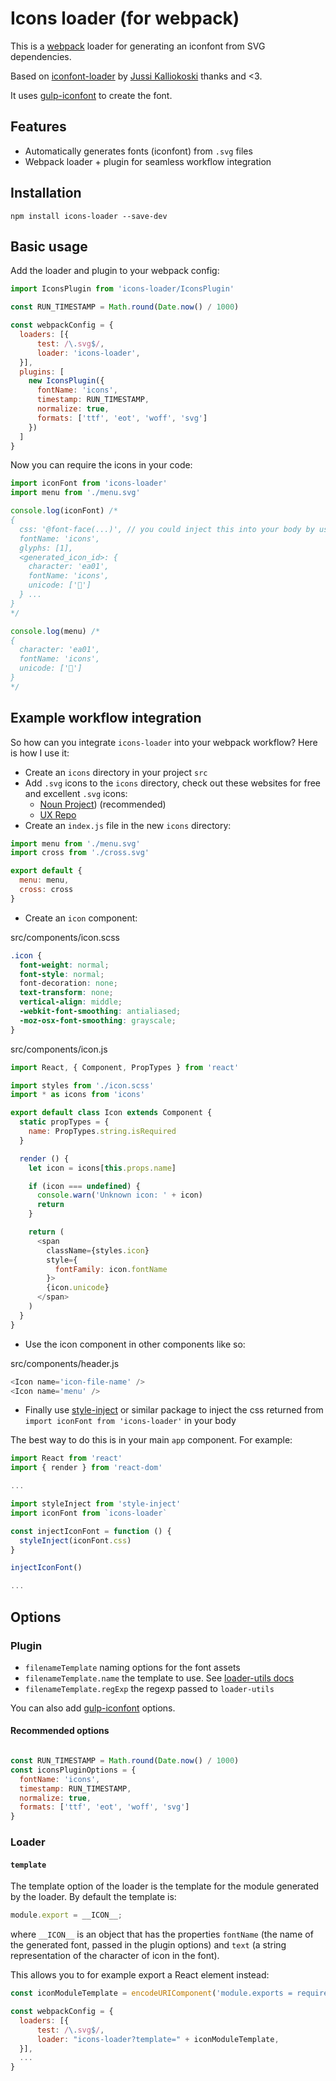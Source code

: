 # Icons loader (for webpack)

This is a [webpack](https://github.com/webpack/webpack) loader for generating an iconfont from SVG dependencies.

Based on [iconfont-loader](https://www.npmjs.com/package/iconfont-loader) by [Jussi Kalliokoski](https://github.com/jussi-kalliokoski) thanks and <3. 

It uses [gulp-iconfont](https://www.npmjs.com/package/gulp-iconfont) to create the font.

## Features

- Automatically generates fonts (iconfont) from `.svg` files
- Webpack loader + plugin for seamless workflow integration

## Installation

```
npm install icons-loader --save-dev
```

## Basic usage

Add the loader and plugin to your webpack config:

```javascript
import IconsPlugin from 'icons-loader/IconsPlugin'

const RUN_TIMESTAMP = Math.round(Date.now() / 1000)

const webpackConfig = {
  loaders: [{
      test: /\.svg$/,
      loader: 'icons-loader',
  }],
  plugins: [
    new IconsPlugin({
      fontName: 'icons',
      timestamp: RUN_TIMESTAMP,
      normalize: true,
      formats: ['ttf', 'eot', 'woff', 'svg']
    })
  ]
}
```

Now you can require the icons in your code:

```javascript
import iconFont from 'icons-loader'
import menu from './menu.svg'

console.log(iconFont) /*
{
  css: '@font-face(...)', // you could inject this into your body by using style-inject package?
  fontName: 'icons',
  glyphs: [1],
  <generated_icon_id>: {
    character: 'ea01',
    fontName: 'icons',
    unicode: ['']
  } ...
}
*/

console.log(menu) /*
{
  character: 'ea01',
  fontName: 'icons',
  unicode: ['']
}
*/
```

## Example workflow integration

So how can you integrate `icons-loader` into your webpack workflow? Here is how I use it:

- Create an `icons` directory in your project `src`
- Add `.svg` icons to the `icons` directory, check out these websites for free and excellent `.svg` icons:
  - [Noun Project](https://thenounproject.com/)) (recommended)
  - [UX Repo](http://uxrepo.com/)
- Create an `index.js` file in the new `icons` directory:

```javascript
import menu from './menu.svg'
import cross from './cross.svg'

export default {
  menu: menu,
  cross: cross
}
```

- Create an `icon` component:

src/components/icon.scss
```css
.icon {
  font-weight: normal;
  font-style: normal;
  font-decoration: none;
  text-transform: none;
  vertical-align: middle;
  -webkit-font-smoothing: antialiased;
  -moz-osx-font-smoothing: grayscale;
}
```

src/components/icon.js
```javascript
import React, { Component, PropTypes } from 'react'

import styles from './icon.scss'
import * as icons from 'icons'

export default class Icon extends Component {
  static propTypes = {
    name: PropTypes.string.isRequired
  }

  render () {
    let icon = icons[this.props.name]

    if (icon === undefined) {
      console.warn('Unknown icon: ' + icon)
      return
    }

    return (
      <span
        className={styles.icon}
        style={
          fontFamily: icon.fontName
        }>
        {icon.unicode}
      </span>
    )
  }
}
```

- Use the icon component in other components like so:

src/components/header.js
```javascript
<Icon name='icon-file-name' />
<Icon name='menu' />
```

- Finally use [style-inject](https://www.npmjs.com/package/style-inject) or similar package to inject the css returned from `import iconFont from 'icons-loader'` in your body

The best way to do this is in your main `app` component. For example:

```javascript
import React from 'react'
import { render } from 'react-dom'

...

import styleInject from 'style-inject'
import iconFont from `icons-loader`

const injectIconFont = function () {
  styleInject(iconFont.css)
}

injectIconFont()

...

```

## Options

### Plugin

* `filenameTemplate` naming options for the font assets
* `filenameTemplate.name` the template to use. See [loader-utils docs](https://github.com/webpack/loader-utils#interpolatename)
* `filenameTemplate.regExp` the regexp passed to `loader-utils`

You can also add [gulp-iconfont](https://www.npmjs.com/package/gulp-iconfont#options) options.

#### Recommended options

```javascript

const RUN_TIMESTAMP = Math.round(Date.now() / 1000)
const iconsPluginOptions = {
  fontName: 'icons',
  timestamp: RUN_TIMESTAMP,
  normalize: true,
  formats: ['ttf', 'eot', 'woff', 'svg']
}

```

### Loader

#### `template`

The template option of the loader is the template for the module generated by the loader. By default the template is:

```javascript
module.export = __ICON__;
```

where `__ICON__` is an object that has the properties `fontName` (the name of the generated font, passed in the plugin options) and `text` (a string representation of the character of icon in the font).

This allows you to for example export a React element instead:

```javascript
const iconModuleTemplate = encodeURIComponent('module.exports = require("react").createElement("span", { className: "icon" }, __ICON__.text);');

const webpackConfig = {
  loaders: [{
      test: /\.svg$/,
      loader: "icons-loader?template=" + iconModuleTemplate,
  }],
  ...
}
```
